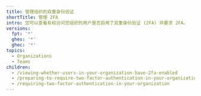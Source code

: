 ```yaml
---
title: 管理组织的双重身份验证
shortTitle: 管理 2FA
intro: 您可以查看有权访问您组织的用户是否启用了双重身份验证 (2FA) 并要求 2FA。
versions:
  fpt: '*'
  ghes: '*'
  ghec: '*'
topics:
  - Organizations
  - Teams
children:
  - /viewing-whether-users-in-your-organization-have-2fa-enabled
  - /preparing-to-require-two-factor-authentication-in-your-organization
  - /requiring-two-factor-authentication-in-your-organization
---
```


